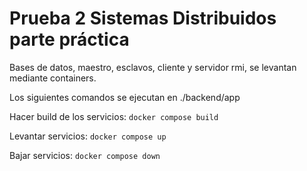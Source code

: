 # Prueba 2 Sistemas Distribuidos parte práctica

Bases de datos, maestro, esclavos, cliente y servidor rmi, se levantan mediante containers.

Los siguientes comandos se ejecutan en ./backend/app

Hacer build de los servicios:
```docker compose build```

Levantar servicios:
```docker compose up```

Bajar servicios:
```docker compose down```
